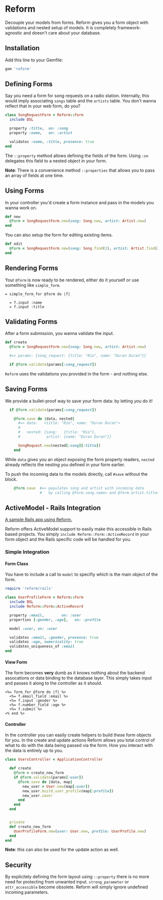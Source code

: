 # Reform

Decouple your models from forms. Reform gives you a form object with validations and nested setup of models. It is completely framework-agnostic and doesn't care about your database.

## Installation

Add this line to your Gemfile:

```ruby
gem 'reform'
```

## Defining Forms

Say you need a form for song requests on a radio station. Internally, this would imply associating `songs` table and the `artists` table. You don't wanna reflect that in your web form, do you?

```ruby
class SongRequestForm < Reform::Form
  include DSL

  property :title,  on: :song
  property :name,   on: :artist

  validates :name, :title, presence: true
end
```

The `::property` method allows defining the fields of the form. Using `:on` delegates this field to a nested object in your form.

__Note__: There is a convenience method `::properties` that allows you to pass an array of fields at one time.

## Using Forms

In your controller you'd create a form instance and pass in the models you wanna work on.

```ruby
def new
  @form = SongRequestForm.new(song: Song.new, artist: Artist.new)
end
```

You can also setup the form for editing existing items.

```ruby
def edit
  @form = SongRequestForm.new(song: Song.find(1), artist: Artist.find(2))
end
```

## Rendering Forms

Your `@form` is now ready to be rendered, either do it yourself or use something like `simple_form`.

```haml
= simple_form_for @form do |f|

  = f.input :name
  = f.input :title
```

## Validating Forms

After a form submission, you wanna validate the input.

```ruby
def create
  @form = SongRequestForm.new(song: Song.new, artist: Artist.new)

  #=> params: {song_request: {title: "Rio", name: "Duran Duran"}}

  if @form.validate(params[:song_request])
```

`Reform` uses the validations you provided in the form - and nothing else.


## Saving Forms

We provide a bullet-proof way to save your form data: by letting _you_ do it!

```ruby
  if @form.validate(params[:song_request])

    @form.save do |data, nested|
      #=> data:   <title: "Rio", name: "Duran Duran">
      #
      #   nested: {song:   {title: "Rio"},
      #            artist: {name: "Duran Duran"}}

      SongRequest.new(nested[:song][:title])
    end
```

While `data` gives you an object exposing the form property readers, `nested` already reflects the nesting you defined in your form earlier.

To push the incoming data to the models directly, call `#save` without the block.

```ruby
    @form.save  #=> populates song and artist with incoming data
                #   by calling @form.song.name= and @form.artist.title=.
```

## ActiveModel - Rails Integration

[A sample Rails app using Reform.](https://github.com/gogogarrett/reform_example)

Reform offers ActiveModel support to easily make this accessible in Rails based projects.  You simply `include Reform::Form::ActiveRecord` in your form object and the Rails specific code will be handled for you.

### Simple Integration
#### Form Class

You have to include a call to `model` to specifiy which is the main object of the form.

```ruby
require 'reform/rails'

class UserProfileForm < Reform::Form
  include DSL
  include Reform::Form::ActiveRecord

  property :email,        on: :user
  properties [:gender, :age],   on: :profile

  model :user, on: :user

  validates :email, :gender, presence: true
  validates :age, numericality: true
  validates_uniqueness_of :email
end
```


#### View Form

The form becomes __very__ dumb as it knows nothing about the backend assocations or data binding to the database layer.  This simply takes input and passes it along to the controller as it should.

```erb
<%= form_for @form do |f| %>
  <%= f.email_field :email %>
  <%= f.input :gender %>
  <%= f.number_field :age %>
  <%= f.submit %>
<% end %>
```

#### Controller

In the controller you can easily create helpers to build these form objects for you.  In the create and update actions Reform allows you total control of what to do with the data being passed via the form. How you interact with the data is entirely up to you.

```ruby
class UsersController < ApplicationController

  def create
    @form = create_new_form
    if @form.validate(params[:user])
      @form.save do |data, map|
        new_user = User.new(map[:user])
        new_user.build_user_profile(map[:profile])
        new_user.save!
      end
    end
  end


  private
  def create_new_form
    UserProfileForm.new(user: User.new, profile: UserProfile.new)
  end
end
```

__Note__: this can also be used for the update action as well.

## Security

By explicitely defining the form layout using `::property` there is no more need for protecting from unwanted input. `strong_parameter` or `attr_accessible` become obsolete. Reform will simply ignore undefined incoming parameters.
